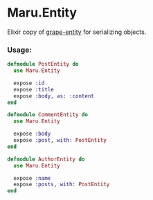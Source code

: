 Maru.Entity
==========

Elixir copy of [grape-entity](https://github.com/intridea/grape-entity) for serializing objects.

### Usage:

```elixir
defmodule PostEntity do
  use Maru.Entity

  expose :id
  expose :title
  expose :body, as: :content
end

defmodule CommentEntity do
  use Maru.Entity

  expose :body
  expose :post, with: PostEntity
end

defmodule AuthorEntity do
  use Maru.Entity

  expose :name
  expose :posts, with: PostEntity
end
```
